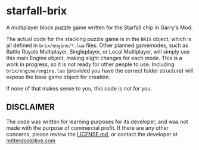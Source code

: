 # starfall-brix
A multiplayer block puzzle game written for the Starfall chip in Garry's Mod.

The actual code for the stacking puzzle game is in the `BRIX` object, which is all defined in `brix/engine/*.lua` files.
Other planned gamemodes, such as Battle Royale Multiplayer, Singleplayer, or Local Multiplayer, will simply use this main Engine object, making slight changes for each mode.
This is a work in progress, so it is not ready for other people to use. Including `brix/engine/engine.lua` (provided you have the correct folder structure) will expose the base game object for creation.

If none of that makes sense to you, this code is not for you.

## DISCLAIMER
The code was written for learning purposes for its developer, and was not made with the purpose of commercial profit. If there are any other concerns, please review the [LICENSE.md](https://github.com/mitterdoo/starfall-brix/blob/master/LICENSE.md), or contact the developer at mitterdoo@live.com
